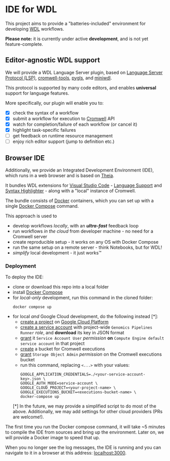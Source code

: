 # IDE for WDL

This project aims to provide a "batteries-included" environment
for developing [WDL](http://www.openwdl.org/) workflows.

**Please note:** it is currently under active **development**,
and is not yet feature-complete.

## Editor-agnostic WDL support

We will provide a WDL Language Server plugin, based on
[Language Server Protocol (LSP)](https://microsoft.github.io/language-server-protocol/),
[cromwell-tools](https://cromwell-tools.readthedocs.io),
[pygls](https://pygls.readthedocs.io),
and [miniwdl](https://miniwdl.readthedocs.io).

This protocol is supported by many code editors, and
enables **universal** support for language features.

More specifically, our plugin will enable you to:
- [x] check the syntax of a workflow
- [x] submit a workflow for execution to [Cromwell](https://cromwell.readthedocs.io) API
- [x] watch for completion/failure of each workflow (or cancel it)
- [x] highlight task-specific failures
- [ ] get feedback on runtime resource management
- [ ] enjoy rich editor support (jump to definition etc.)

## Browser IDE

Additionally, we provide an Integrated Development Environment (IDE),
which runs in a web browser and is based on [Theia](https://www.theia-ide.org/).

It bundles WDL extensions for [Visual Studio Code](https://code.visualstudio.com/) -
[Language Support](wdl-language-support) and
[Syntax Highlighter](https://marketplace.visualstudio.com/items?itemName=broadinstitute.wdl) -
along with a "local" instance of Cromwell.

The bundle consists of [Docker](https://www.docker.com/) containers,
which you can set up with a single
[Docker Compose](https://docs.docker.com/compose/) command.

This approach is used to
- develop workflows *locally*, with an ***ultra-fast*** feedback loop
- run workflows *in the cloud* from developer machine - no need for a Cromwell server
- create reproducible setup - it works on any OS with Docker Compose
- run the same setup on a remote server - think Notebooks, but for WDL!
- *simplify* local development - it just works&trade;

### Deployment

To deploy the IDE:
- clone or download this repo into a local folder
- install [Docker Compose](https://docs.docker.com/compose/install/)
- for *local-only* development, run this command in the cloned folder:
  ```
  docker compose up
  ```
- for local *and* Google Cloud development, do the following instead [*]:
  - [create a project](https://cloud.google.com/resource-manager/docs/creating-managing-projects#creating_a_project) on [Google Cloud Platform](https://cloud.google.com/)
  - [create a service account](https://cloud.google.com/iam/docs/creating-managing-service-accounts#creating_a_service_account) with project-wide `Genomics Pipelines Runner` _role_, and **download** its key in JSON format
  - [grant](https://cloud.google.com/iam/docs/granting-roles-to-service-accounts#granting_access_to_a_user_for_a_service_account) it `Service Account User` _permission_ **on**
      `Compute Engine default service account` in that project
  - [create](https://cloud.google.com/storage/docs/creating-buckets) a bucket for Cromwell executions
  - [grant](https://cloud.google.com/storage/docs/access-control/using-iam-permissions#bucket-add) `Storage Object Admin` _permission_ on the Cromwell executions bucket
  - run this command, replacing `<...>` with your values:
    ```
    GOOGLE_APPLICATION_CREDENTIALS=./<your-service-account-key>.json \
    GOOGLE_AUTH_MODE=service-account \
    GOOGLE_CLOUD_PROJECT=<your-project-name> \
    GOOGLE_EXECUTIONS_BUCKET=<executions-bucket-name> \
    docker-compose up
    ```
  [*] In the future, we may provide a simplified script to do most of the above.
      Additionally, we may add settings for other cloud providers (PRs are welcome!).

The first time you run the Docker compose command, it will take ~5 minutes to compile the IDE from sources and bring up the environment. Later on, we will provide a Docker image to speed that up.

When you no longer see the log messages, the IDE is running and you can navigate
to it in a browser at this address: [localhost:3000](http://localhost:3000).
